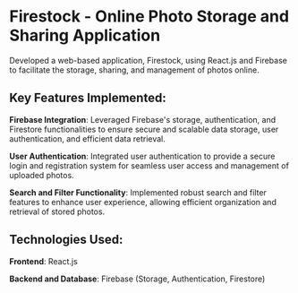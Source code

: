 # Firestock - Online Photo Storage and Sharing Application
Developed a web-based application, Firestock, using React.js and Firebase to facilitate the storage, sharing, and management of photos online.

## Key Features Implemented:
**Firebase Integration**: Leveraged Firebase's storage, authentication, and Firestore functionalities to ensure secure and scalable data storage, user authentication, and efficient data retrieval.

**User Authentication**: Integrated user authentication to provide a secure login and registration system for seamless user access and management of uploaded photos.

**Search and Filter Functionality**: Implemented robust search and filter features to enhance user experience, allowing efficient organization and retrieval of stored photos.
## Technologies Used:
**Frontend**: React.js

**Backend and Database**: Firebase (Storage, Authentication, Firestore)

